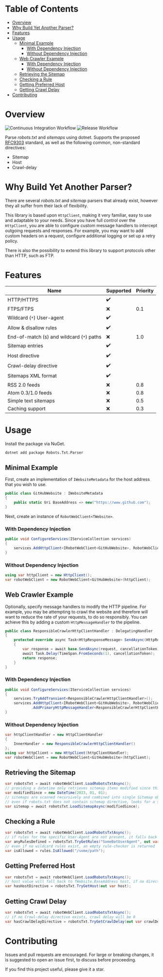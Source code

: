 Table of Contents
===

- [Overview](#overview)
- [Why Build Yet Another Parser?](#why-build-yet-another-parser)
- [Features](#features)
- [Usage](#usage)
  - [Minimal Example](#minimal-example)
    - [With Dependency Injection](#with-dependency-injection)
    - [Without Dependency Injection](#without-dependency-injection)
  - [Web Crawler Example](#web-crawler-example)
    - [With Dependency Injection](#with-dependency-injection-1)
    - [Without Dependency Injection](#without-dependency-injection-1)
  - [Retrieving the Sitemap](#retrieving-the-sitemap)
  - [Checking a Rule](#checking-a-rule)
  - [Getting Preferred Host](#getting-preferred-host)
  - [Getting Crawl Delay](#getting-crawl-delay)
- [Contributing](#contributing)
    
# Overview

![Continuous Integration Workflow](https://github.com/drmathias/robots/actions/workflows/ci.yml/badge.svg) ![Release Workflow](https://github.com/drmathias/robots/actions/workflows/release.yml/badge.svg)

Parse _robots.txt_ and _sitemaps_ using dotnet.
Supports the proposed [RFC9303](https://datatracker.ietf.org/doc/html/rfc9309#name-the-allow-and-disallow-line) standard, as well as the following common, non-standard directives:

- Sitemap
- Host
- Crawl-delay

# Why Build Yet Another Parser?

There are several _robots.txt_ and _sitemap_ parsers that already exist, however they all suffer from their lack of flexibility.

This library is based upon `HttpClient`, making it very familiar, easy to use and adaptable to your needs. Since you have full control over the `HttpClient`, you are able to configure custom message handlers to intercept outgoing requests and responses. For example, you may want to add custom headers on a request, configure additional logging or set up a retry policy.

There is also the possibility to extend this library to support protocols other than HTTP, such as FTP.

# Features

| Name | Supported | Priority |
|------|-----------|---------|
| HTTP/HTTPS | ✔️ | |
| FTPS/FTPS | ❌ | 0.1 |
| Wildcard (`*`) User-agent | ✔️ | |
| Allow & disallow rules | ✔️ | |
| End-of-match (`$`) and wildcard (`*`) paths | ❌ | 1.0 |
| Sitemap entries | ✔️ | |
| Host directive | ✔️ | |
| Crawl-delay directive | ✔️ | |
| Sitemaps XML format | ✔️ | |
| RSS 2.0 feeds | ❌ | 0.8 |
| Atom 0.3/1.0 feeds | ❌ | 0.8 |
| Simple text sitemaps | ❌ | 0.5 |
| Caching support | ❌ | 0.3 |

# Usage

Install the package via NuGet.

```sh
dotnet add package Robots.Txt.Parser
```

## Minimal Example

First, create an implementation of `IWebsiteMetadata` for the host address that you wish to use.

```csharp
public class GitHubWebsite : IWebsiteMetadata
{
    public static Uri BaseAddress => new("https://www.github.com");
}
```

Next, create an instance of `RobotWebClient<TWebsite>`.

### With Dependency Injection

```csharp
public void ConfigureServices(IServiceCollection services)
{
    services.AddHttpClient<IRobotWebClient<GitHubWebsite>, RobotWebClient<GitHubWebsite>>();
}
```

### Without Dependency Injection

```csharp
using var httpClient = new HttpClient();
var robotWebClient = new RobotWebClient<GitHubWebsite>(httpClient);
```

## Web Crawler Example

Optionally, specify message handlers to modify the HTTP pipeline. For example, you may be attempting to crawl the website and therefore will want to reduce the rate of your requests, to do so responsibly. You can achieve this by adding a custom `HttpMessageHandler` to the pipeline.

```csharp
public class ResponsibleCrawlerHttpClientHandler : DelegatingHandler
{
    protected override async Task<HttpResponseMessage> SendAsync(HttpRequestMessage request, CancellationToken cancellationToken)
    {
        var response = await base.SendAsync(request, cancellationToken);
        await Task.Delay(TimeSpan.FromSeconds(1), cancellationToken);
        return response;
    }
}
```

### With Dependency Injection

```csharp
public void ConfigureServices(IServiceCollection services)
{
    services.TryAddTransient<ResponsibleCrawlerHttpClientHandler>();
    services.AddHttpClient<IRobotWebClient<GitHubWebsite>, RobotWebClient<GitHubWebsite>>()
            .AddPrimaryHttpMessageHandler<ResponsibleCrawlerHttpClientHandler>();
}
```

### Without Dependency Injection

```csharp
var httpClientHandler = new HttpClientHandler
{
    InnerHandler = new ResponsibleCrawlerHttpClientHandler()
};
using var httpClient = new HttpClient(httpClientHandler);
var robotWebClient = new RobotWebClient<GitHubWebsite>(httpClient);
```

## Retrieving the Sitemap

```csharp
var robotsTxt = await robotWebClient.LoadRobotsTxtAsync();
// providing a datetime only retrieves sitemap items modified since this datetime
var modifiedSince = new DateTime(2023, 01, 01);
// sitemaps are scanned recursively and combined into single Sitemap object
// even if robots.txt does not contain sitemap directive, looks for a sitemap at {TWebsite.BaseAddress}/sitemap.xml
var sitemap = await robotsTxt.LoadSitemapAsync(modifiedSince);
```

## Checking a Rule

```csharp
var robotsTxt = await robotWebClient.LoadRobotsTxtAsync();
// if rules for the specific User-Agent are not present, it falls back to the wildcard *
var anyRulesDefined = robotsTxt.TryGetRules("SomeBotUserAgent", out var rules);
// even if no wildcard rules exist, an empty rule-checker is returned
var isAllowed = rules.IsAllowed("/some/path");
```

## Getting Preferred Host

```csharp
var robotsTxt = await robotWebClient.LoadRobotsTxtAsync();
// host value will fall back to TWebsite.BaseAddress host, if no directive exists
var hasHostDirective = robotsTxt.TryGetHost(out var host);
```

## Getting Crawl Delay

```csharp
var robotsTxt = await robotWebClient.LoadRobotsTxtAsync();
// if no Crawl-delay directive exists, crawl delay will be 0
var hasCrawlDelayDirective = robotsTxt.TryGetCrawlDelay(out var crawlDelay);
```

# Contributing

Issues and pull requests are encouraged. For large or breaking changes, it is suggested to open an issue first, to discuss before proceeding.

If you find this project useful, please give it a star.